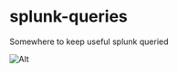 # splunk-queries
Somewhere to keep useful splunk queried

![Alt](https://repobeats.axiom.co/api/embed/2abc5672258c7b8ce5806156c864e41ac1ed7fdf.svg "Repobeats analytics image")
